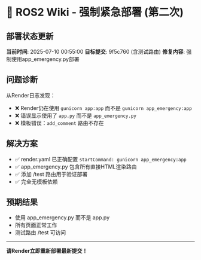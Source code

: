 # 🚀 ROS2 Wiki - 强制紧急部署 (第二次)

## 部署状态更新

**当前时间**: 2025-07-10 00:55:00
**目标提交**: 9f5c760 (含测试路由)
**修复内容**: 强制使用app_emergency.py部署

## 问题诊断

从Render日志发现：
- ❌ Render仍在使用 `gunicorn app:app` 而不是 `gunicorn app_emergency:app`
- ❌ 错误显示使用了 `app.py` 而不是 `app_emergency.py`
- ❌ 模板错误：`add_comment` 路由不存在

## 解决方案

- ✅ render.yaml 已正确配置 `startCommand: gunicorn app_emergency:app`
- ✅ app_emergency.py 包含所有直接HTML渲染路由
- ✅ 添加 /test 路由用于验证部署
- ✅ 完全无模板依赖

## 预期结果

- 使用 app_emergency.py 而不是 app.py
- 所有页面正常工作
- 测试路由 /test 可访问

---
**请Render立即重新部署最新提交！**